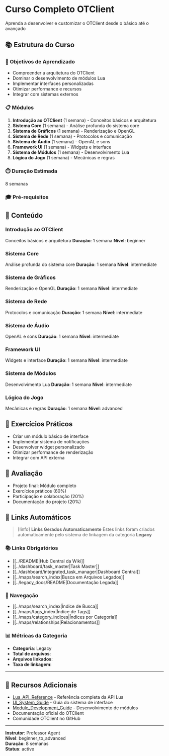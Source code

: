 
# Curso Completo OTClient

Aprenda a desenvolver e customizar o OTClient desde o básico até o avançado

## 📚 Estrutura do Curso

### 🎯 Objetivos de Aprendizado
- Compreender a arquitetura do OTClient
- Dominar o desenvolvimento de módulos Lua
- Implementar interfaces personalizadas
- Otimizar performance e recursos
- Integrar com sistemas externos

### 📋 Módulos
1. **Introdução ao OTClient** (1 semana) - Conceitos básicos e arquitetura
2. **Sistema Core** (1 semana) - Análise profunda do sistema core
3. **Sistema de Gráficos** (1 semana) - Renderização e OpenGL
4. **Sistema de Rede** (1 semana) - Protocolos e comunicação
5. **Sistema de Áudio** (1 semana) - OpenAL e sons
6. **Framework UI** (1 semana) - Widgets e interface
7. **Sistema de Módulos** (1 semana) - Desenvolvimento Lua
8. **Lógica do Jogo** (1 semana) - Mecânicas e regras

### ⏱️ Duração Estimada
8 semanas

### 🎓 Pré-requisitos


## 📖 Conteúdo

### Introdução ao OTClient
Conceitos básicos e arquitetura
**Duração**: 1 semana
**Nível**: beginner

### Sistema Core
Análise profunda do sistema core
**Duração**: 1 semana
**Nível**: intermediate

### Sistema de Gráficos
Renderização e OpenGL
**Duração**: 1 semana
**Nível**: intermediate

### Sistema de Rede
Protocolos e comunicação
**Duração**: 1 semana
**Nível**: intermediate

### Sistema de Áudio
OpenAL e sons
**Duração**: 1 semana
**Nível**: intermediate

### Framework UI
Widgets e interface
**Duração**: 1 semana
**Nível**: intermediate

### Sistema de Módulos
Desenvolvimento Lua
**Duração**: 1 semana
**Nível**: intermediate

### Lógica do Jogo
Mecânicas e regras
**Duração**: 1 semana
**Nível**: advanced


## 🧪 Exercícios Práticos

- Criar um módulo básico de interface
- Implementar sistema de notificações
- Desenvolver widget personalizado
- Otimizar performance de renderização
- Integrar com API externa

## 📝 Avaliação

- Projeto final: Módulo completo
- Exercícios práticos (60%)
- Participação e colaboração (20%)
- Documentação do projeto (20%)

## 🔗 **Links Automáticos**

> [!info] **Links Gerados Automaticamente**
> Estes links foram criados automaticamente pelo sistema de linkagem da categoria **Legacy**

### **📚 Links Obrigatórios**
- [[../README|Hub Central da Wiki]]
- [[../dashboard/task_master|Task Master]]
- [[../dashboard/integrated_task_manager|Dashboard Central]]
- [[../maps/search_index|Busca em Arquivos Legados]]
- [[../legacy_docs/README|Documentação Legada]]

### **🧭 Navegação**
- [[../maps/search_index|Índice de Busca]]
- [[../maps/tags_index|Índice de Tags]]
- [[../maps/category_indices|Índices por Categoria]]
- [[../maps/relationships|Relacionamentos]]

### **📊 Métricas da Categoria**
- **Categoria**: Legacy
- **Total de arquivos**: <!-- Contador automático -->
- **Arquivos linkados**: <!-- Contador automático -->
- **Taxa de linkagem**: <!-- Percentual automático -->

---

## 🔗 Recursos Adicionais

- [Lua_API_Reference](Lua_API_Reference.md) - Referência completa da API Lua
- [UI_System_Guide](UI_System_Guide.md) - Guia do sistema de interface
- [Module_Development_Guide](Module_Development_Guide.md) - Desenvolvimento de módulos
- Documentação oficial do OTClient
- Comunidade OTClient no GitHub

---

**Instrutor**: Professor Agent  
**Nível**: beginner_to_advanced  
**Duração**: 8 semanas  
**Status**: active
